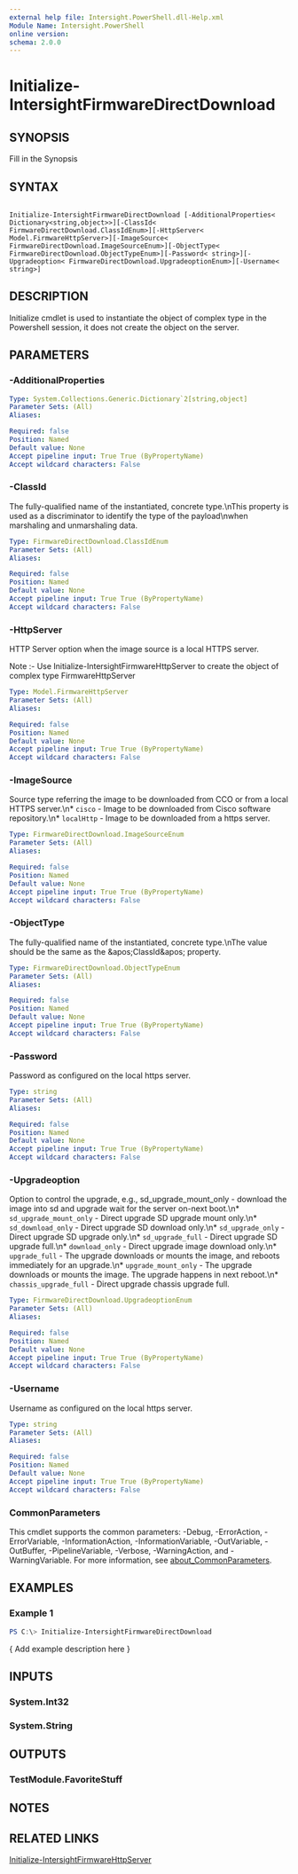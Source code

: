```yaml
---
external help file: Intersight.PowerShell.dll-Help.xml
Module Name: Intersight.PowerShell
online version:
schema: 2.0.0
---
```


# Initialize-IntersightFirmwareDirectDownload

## SYNOPSIS
Fill in the Synopsis

## SYNTAX

```

Initialize-IntersightFirmwareDirectDownload [-AdditionalProperties< Dictionary<string,object>>][-ClassId< FirmwareDirectDownload.ClassIdEnum>][-HttpServer< Model.FirmwareHttpServer>][-ImageSource< FirmwareDirectDownload.ImageSourceEnum>][-ObjectType< FirmwareDirectDownload.ObjectTypeEnum>][-Password< string>][-Upgradeoption< FirmwareDirectDownload.UpgradeoptionEnum>][-Username< string>]

```

## DESCRIPTION

Initialize cmdlet is used to instantiate the object of complex type in the Powershell session, it does not create the object on the server.

## PARAMETERS

### -AdditionalProperties


```yaml
Type: System.Collections.Generic.Dictionary`2[string,object]
Parameter Sets: (All)
Aliases:

Required: false
Position: Named
Default value: None
Accept pipeline input: True True (ByPropertyName)
Accept wildcard characters: False
```

### -ClassId
The fully-qualified name of the instantiated, concrete type.\nThis property is used as a discriminator to identify the type of the payload\nwhen marshaling and unmarshaling data.

```yaml
Type: FirmwareDirectDownload.ClassIdEnum
Parameter Sets: (All)
Aliases:

Required: false
Position: Named
Default value: None
Accept pipeline input: True True (ByPropertyName)
Accept wildcard characters: False
```

### -HttpServer
HTTP Server option when the image source is a local HTTPS server.

Note :- Use Initialize-IntersightFirmwareHttpServer to create the object of complex type FirmwareHttpServer

```yaml
Type: Model.FirmwareHttpServer
Parameter Sets: (All)
Aliases:

Required: false
Position: Named
Default value: None
Accept pipeline input: True True (ByPropertyName)
Accept wildcard characters: False
```

### -ImageSource
Source type referring the image to be downloaded from CCO or from a local HTTPS server.\n* `cisco` - Image to be downloaded from Cisco software repository.\n* `localHttp` - Image to be downloaded from a https server.

```yaml
Type: FirmwareDirectDownload.ImageSourceEnum
Parameter Sets: (All)
Aliases:

Required: false
Position: Named
Default value: None
Accept pipeline input: True True (ByPropertyName)
Accept wildcard characters: False
```

### -ObjectType
The fully-qualified name of the instantiated, concrete type.\nThe value should be the same as the &amp;apos;ClassId&amp;apos; property.

```yaml
Type: FirmwareDirectDownload.ObjectTypeEnum
Parameter Sets: (All)
Aliases:

Required: false
Position: Named
Default value: None
Accept pipeline input: True True (ByPropertyName)
Accept wildcard characters: False
```

### -Password
Password as configured on the local https server.

```yaml
Type: string
Parameter Sets: (All)
Aliases:

Required: false
Position: Named
Default value: None
Accept pipeline input: True True (ByPropertyName)
Accept wildcard characters: False
```

### -Upgradeoption
Option to control the upgrade, e.g., sd_upgrade_mount_only - download the image into sd and upgrade wait for the server on-next boot.\n* `sd_upgrade_mount_only` - Direct upgrade SD upgrade mount only.\n* `sd_download_only` - Direct upgrade SD download only.\n* `sd_upgrade_only` - Direct upgrade SD upgrade only.\n* `sd_upgrade_full` - Direct upgrade SD upgrade full.\n* `download_only` - Direct upgrade image download only.\n* `upgrade_full` - The upgrade downloads or mounts the image, and reboots immediately for an upgrade.\n* `upgrade_mount_only` - The upgrade downloads or mounts the image. The upgrade happens in next reboot.\n* `chassis_upgrade_full` - Direct upgrade chassis upgrade full.

```yaml
Type: FirmwareDirectDownload.UpgradeoptionEnum
Parameter Sets: (All)
Aliases:

Required: false
Position: Named
Default value: None
Accept pipeline input: True True (ByPropertyName)
Accept wildcard characters: False
```

### -Username
Username as configured on the local https server.

```yaml
Type: string
Parameter Sets: (All)
Aliases:

Required: false
Position: Named
Default value: None
Accept pipeline input: True True (ByPropertyName)
Accept wildcard characters: False
```


### CommonParameters
This cmdlet supports the common parameters: -Debug, -ErrorAction, -ErrorVariable, -InformationAction, -InformationVariable, -OutVariable, -OutBuffer, -PipelineVariable, -Verbose, -WarningAction, and -WarningVariable. For more information, see [about_CommonParameters](http://go.microsoft.com/fwlink/?LinkID=113216).

## EXAMPLES

### Example 1
```powershell
PS C:\> Initialize-IntersightFirmwareDirectDownload
```

{ Add example description here }

## INPUTS

### System.Int32

### System.String

## OUTPUTS

### TestModule.FavoriteStuff

## NOTES

## RELATED LINKS

[Initialize-IntersightFirmwareHttpServer](./Initialize-IntersightFirmwareHttpServer.md)
